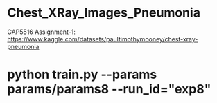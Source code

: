 # Chest_XRay_Images_Pneumonia
CAP5516 Assignment-1: https://www.kaggle.com/datasets/paultimothymooney/chest-xray-pneumonia

# python train.py --params params/params8 --run_id="exp8"
